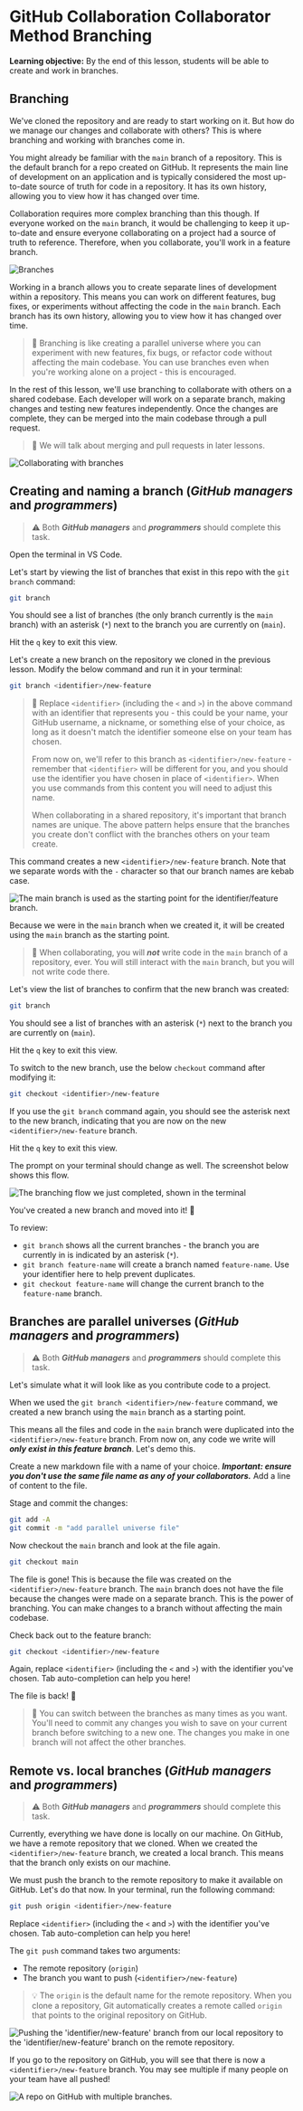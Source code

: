 <h1>
  <span class="headline">GitHub Collaboration</span>
  <span class="subhead">Collaborator Method Branching</span>
</h1>

**Learning objective:** By the end of this lesson, students will be able to create and work in branches.

## Branching

We've cloned the repository and are ready to start working on it. But how do we manage our changes and collaborate with others? This is where branching and working with branches come in.

You might already be familiar with the `main` branch of a repository. This is the default branch for a repo created on GitHub. It represents the main line of development on an application and is typically considered the most up-to-date source of truth for code in a repository. It has its own history, allowing you to view how it has changed over time.

Collaboration requires more complex branching than this though. If everyone worked on the `main` branch, it would be challenging to keep it up-to-date and ensure everyone collaborating on a project had a source of truth to reference. Therefore, when you collaborate, you'll work in a feature branch.

![Branches](./assets/branches-a.png)

Working in a branch allows you to create separate lines of development within a repository. This means you can work on different features, bug fixes, or experiments without affecting the code in the `main` branch. Each branch has its own history, allowing you to view how it has changed over time.

> 🧠 Branching is like creating a parallel universe where you can experiment with new features, fix bugs, or refactor code without affecting the main codebase. You can use branches even when you're working alone on a project - this is encouraged.

In the rest of this lesson, we'll use branching to collaborate with others on a shared codebase. Each developer will work on a separate branch, making changes and testing new features independently. Once the changes are complete, they can be merged into the main codebase through a pull request.

> 🧠 We will talk about merging and pull requests in later lessons.

![Collaborating with branches](./assets/branches-b.png)

## Creating and naming a branch (***GitHub managers*** and ***programmers***)

> ⚠️ Both ***GitHub managers*** and ***programmers*** should complete this task.

Open the terminal in VS Code.

Let's start by viewing the list of branches that exist in this repo with the `git branch` command:

```bash
git branch
```

You should see a list of branches (the only branch currently is the `main` branch) with an asterisk (`*`) next to the branch you are currently on (`main`).

Hit the `q` key to exit this view.

Let's create a new branch on the repository we cloned in the previous lesson. Modify the below command and run it in your terminal:

```bash
git branch <identifier>/new-feature
```

> 🚨 Replace `<identifier>` (including the `<` and `>`) in the above command with an identifier that represents you - this could be your name, your GitHub username, a nickname, or something else of your choice, as long as it doesn't match the identifier someone else on your team has chosen.
>
> From now on, we'll refer to this branch as `<identifier>/new-feature` - remember that `<identifier>` will be different for you, and you should use the identifier you have chosen in place of `<identifier>`. When you use commands from this content you will need to adjust this name.
>
> When collaborating in a shared repository, it's important that branch names are unique. The above pattern helps ensure that the branches you create don't conflict with the branches others on your team create.

This command creates a new `<identifier>/new-feature` branch. Note that we separate words with the `-` character so that our branch names are kebab case.

![The main branch is used as the starting point for the identifier/feature branch.](./assets/collab-branching.png)

Because we were in the `main` branch when we created it, it will be created using the `main` branch as the starting point.

> 🚨 When collaborating, you will ***not*** write code in the `main` branch of a repository, ever. You will still interact with the `main` branch, but you will not write code there.

Let's view the list of branches to confirm that the new branch was created:

```bash
git branch
```

You should see a list of branches with an asterisk (`*`) next to the branch you are currently on (`main`).

Hit the `q` key to exit this view.

To switch to the new branch, use the below `checkout` command after modifying it:

```bash
git checkout <identifier>/new-feature
```

If you use the `git branch` command again, you should see the asterisk next to the new branch, indicating that you are now on the new `<identifier>/new-feature` branch.

Hit the `q` key to exit this view.

The prompt on your terminal should change as well. The screenshot below shows this flow.

![The branching flow we just completed, shown in the terminal](./assets/branching-terminal.png)

You've created a new branch and moved into it! 🎉

To review:

- `git branch` shows all the current branches - the branch you are currently in is indicated by an asterisk (`*`).
- `git branch feature-name` will create a branch named `feature-name`. Use your identifier here to help prevent duplicates.
- `git checkout feature-name` will change the current branch to the `feature-name` branch.

## Branches are parallel universes (***GitHub managers*** and ***programmers***)

> ⚠️ Both ***GitHub managers*** and ***programmers*** should complete this task.

Let's simulate what it will look like as you contribute code to a project.

When we used the `git branch <identifier>/new-feature` command, we created a new branch using the `main` branch as a starting point.

This means all the files and code in the `main` branch were duplicated into the `<identifier>/new-feature` branch. From now on, any code we write will ***only exist in this feature branch***. Let's demo this.

Create a new markdown file with a name of your choice. ***Important: ensure you don't use the same file name as any of your collaborators.*** Add a line of content to the file.

Stage and commit the changes:

```bash
git add -A
git commit -m "add parallel universe file"
```

Now checkout the `main` branch and look at the file again.

```bash
git checkout main
```

The file is gone! This is because the file was created on the `<identifier>/new-feature` branch. The `main` branch does not have the file because the changes were made on a separate branch. This is the power of branching. You can make changes to a branch without affecting the main codebase.

Check back out to the feature branch:

```bash
git checkout <identifier>/new-feature
```

Again, replace `<identifier>` (including the `<` and `>`) with the identifier you've chosen. Tab auto-completion can help you here!

The file is back! 🎉

> 🧠 You can switch between the branches as many times as you want. You'll need to commit any changes you wish to save on your current branch before switching to a new one. The changes you make in one branch will not affect the other branches.

## Remote vs. local branches (***GitHub managers*** and ***programmers***)

> ⚠️ Both ***GitHub managers*** and ***programmers*** should complete this task.

Currently, everything we have done is locally on our machine. On GitHub, we have a remote repository that we cloned. When we created the `<identifier>/new-feature` branch, we created a local branch. This means that the branch only exists on our machine.

We must push the branch to the remote repository to make it available on GitHub. Let's do that now. In your terminal, run the following command:

```bash
git push origin <identifier>/new-feature
```

Replace `<identifier>` (including the `<` and `>`) with the identifier you've chosen. Tab auto-completion can help you here!

The `git push` command takes two arguments:

- The remote repository (`origin`)
- The branch you want to push (`<identifier>/new-feature`)

> 💡 The `origin` is the default name for the remote repository. When you clone a repository, Git automatically creates a remote called `origin` that points to the original repository on GitHub.

![Pushing the 'identifier/new-feature' branch from our local repository to the 'identifier/new-feature' branch on the remote repository.](./assets/push-to-remote.png)

If you go to the repository on GitHub, you will see that there is now a `<identifier>/new-feature` branch. You may see multiple if many people on your team have all pushed!

![A repo on GitHub with multiple branches.](./assets/github-branches.png)
